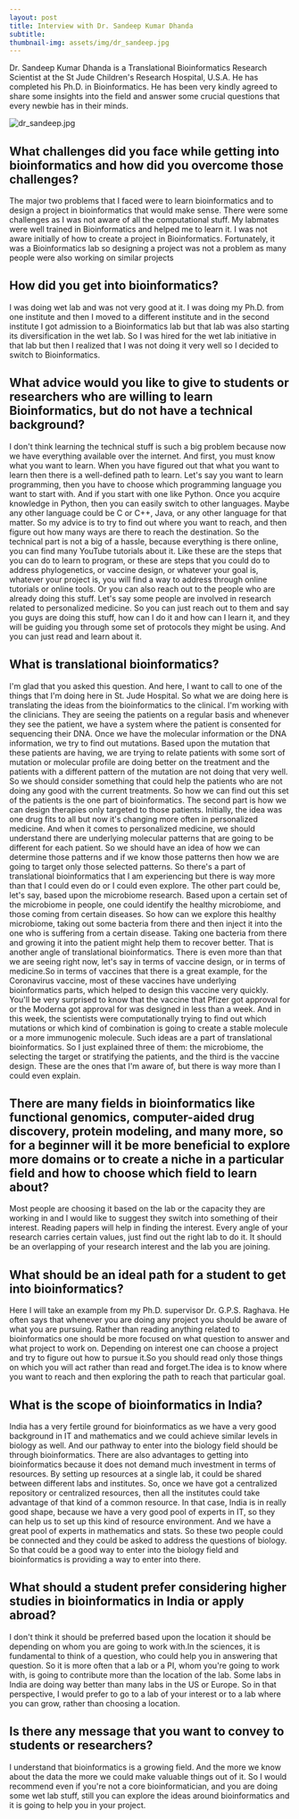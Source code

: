 ```yaml
---
layout: post
title: Interview with Dr. Sandeep Kumar Dhanda
subtitle: 
thumbnail-img: assets/img/dr_sandeep.jpg
---
```


Dr. Sandeep Kumar Dhanda is a Translational Bioinformatics Research Scientist at the St Jude Children's Research Hospital, U.S.A.
He has completed his Ph.D. in Bioinformatics. He has been very kindly agreed to share some insights into the field and answer some crucial questions that every newbie has in their minds.

![dr_sandeep.jpg](https://newbies-in-bioinformatics.github.io/Newbies-in-bioinformatics/assets/img/dr_sandeep.jpg)


## What challenges did you face while getting into bioinformatics and how did you overcome those challenges?

The major two problems that I faced were to learn bioinformatics and to design a project in bioinformatics that would make sense. There were some challenges as I was not aware of all the computational stuff. My labmates were well trained in Bioinformatics and helped me to learn it.
I was not aware initially of how to create a project in Bioinformatics. Fortunately, it was a Bioinformatics lab so designing a project was not a problem as many people were also working on similar projects

## How did you get into bioinformatics?

I was doing wet lab and was not very good at it. I was doing my Ph.D. from one institute and then I moved to a different institute and in the second institute I got admission to a Bioinformatics lab but that lab was also starting its diversification in the wet lab. So I was hired for the wet lab initiative in that lab but then I realized that I was not doing it very well so I decided to switch to Bioinformatics.


## What advice would you like to give to students or researchers who are willing to learn Bioinformatics, but do not have a technical background?

 I don't think learning the technical stuff is such a big problem because now we have everything available over the internet. And first, you must know what you want to learn. When you have figured out that what you want to learn then there is a well-defined path to learn. Let's say you want to learn programming, then you have to choose which programming language you want to start with. And if you start with one like Python. Once you acquire knowledge in Python, then you can easily switch to other languages. Maybe any other language could be C or C++, Java, or any other language for that matter. So my advice is to try to find out where you want to reach, and then figure out how many ways are there to reach the destination. So the technical part is not a big of a hassle, because everything is there online, you can find many YouTube tutorials about it. Like these are the steps that you can do to learn to program, or these are steps that you could do to address phylogenetics, or vaccine design, or whatever your goal is, whatever your project is, you will find a way to address through online tutorials or online tools. Or you can also reach out to the people who are already doing this stuff. Let's say some people are involved in research related to personalized medicine. So you can just reach out to them and say you guys are doing this stuff, how can I do it and how can I learn it, and they will be guiding you through some set of protocols they might be using. And you can just read and learn about it.

## What is translational bioinformatics?

I'm glad that you asked this question. And here, I want to call to one of the things that I'm doing here in St. Jude Hospital. So what we are doing here is translating the ideas from the bioinformatics to the clinical.  I'm working with the clinicians. They are  seeing the patients on a regular basis and whenever they see the patient, we have a system where the patient is consented for sequencing their DNA. Once we have the molecular information or the DNA information, we try to find out mutations. Based upon the mutation that these patients are having, we are trying to relate patients with some sort of mutation or molecular profile are doing better on the treatment and the patients with a different pattern of the mutation are not doing that very well. So we should consider something that could help the patients who are not doing any good with the current treatments. So how we can find out this set of the patients is the one part of bioinformatics. The second part is how we can design therapies only targeted to those patients. Initially, the idea was one drug fits to all but now it's changing more often in personalized medicine. And when it comes to personalized medicine, we should understand there are underlying molecular patterns that are going to be different for each patient. So we should have an idea of how we can determine those patterns and if we know those patterns then how we are going to target only those selected patterns. So there's a part of translational bioinformatics that I am experiencing but there is way more than that I could even do or I could even explore. 
The other part could be, let's say, based upon the microbiome research. Based upon a certain set of the microbiome in people, one could identify the healthy microbiome, and those coming from certain diseases. So how can we explore this healthy microbiome, taking out some bacteria from there and then inject it into the one who is suffering from a certain disease. Taking one bacteria from there and growing it into the patient might help them to recover better. That is another angle of translational bioinformatics. 
There is even more than that we are seeing right now, let's say in terms of vaccine design, or in terms of medicine.So in terms of vaccines that there is a great example, for the Coronavirus vaccine, most of these vaccines have underlying bioinformatics parts, which helped to design this vaccine very quickly. You'll be very surprised to know that the vaccine that Pfizer got approval for or the Moderna got approval for was designed in less than a week. And in this week, the scientists were computationally trying to find out which mutations or which kind of combination is going to create a stable molecule or a more immunogenic molecule. Such ideas are a part of translational bioinformatics. 
So I just explained three of them: the microbiome, the selecting the target or stratifying the patients, and the third is the vaccine design. These are the ones that I'm aware of, but there is way more than I could even explain.

## There are many fields in bioinformatics like functional genomics, computer-aided drug discovery, protein modeling, and many more, so for a beginner will it be more beneficial to explore more domains or to create a niche in a particular field and how to choose which field to learn about?

Most people are choosing it based on the lab or the capacity they are working in and I would like to suggest they switch into something of their interest. Reading papers will help in finding the interest. Every angle of your research carries certain values, just find out the right lab to do it. 
It should be an overlapping of  your research interest and the lab you are joining.

## What should be an ideal path for a student to get into bioinformatics?

Here I will take an example from my Ph.D. supervisor Dr. G.P.S. Raghava. He often says that whenever you are doing any project you should be aware of what you are pursuing.
Rather than reading anything related to bioinformatics one should be more focused on what question to answer and what project to work on.
Depending on interest one can choose a project and try to figure out how to pursue it.So you should read only those things on which you will act rather than read and forget.The idea is to know where you want to reach and then exploring the path to reach that particular goal.

## What is the scope of bioinformatics in India?

India has a very fertile ground for bioinformatics as we have a very good background in IT and mathematics and we could achieve similar levels in biology as well.
And our pathway to enter into the biology field should be through bioinformatics.
There are also advantages to getting into bioinformatics because it does not demand much investment in terms of resources.
By setting up resources at a single lab, it could be shared between different labs and institutes. So, once we have got a centralized repository or centralized resources, then all the institutes could take advantage of that kind of a common resource. In that case, India is in really good shape, because we have a very good pool of experts in IT, so they can help us to set up this kind of resource environment. And we have a great pool of experts in mathematics and stats. So these two people could be connected and they could be asked to address the questions of biology. So that could be a good way to enter into the biology field and bioinformatics is providing a way to enter into there.

## What should a student prefer considering higher studies in bioinformatics in India or apply abroad?

I don't think it should be preferred based upon the location it should be depending on whom you are going to work with.In the sciences, it is fundamental to think of a question, who could help you in answering that question. So it is more often that a lab or a PI, whom you're going to work with, is going to contribute more than the location of the lab.
Some labs in India are doing way better than many labs in the US or Europe. So in that perspective, I would prefer to go to a lab of your interest or to a lab where you can grow, rather than choosing a location. 

## Is there any message that you want to convey to students or researchers?

I understand that bioinformatics is a growing field. And the more we know about the data the more we could make valuable things out of it. So I would recommend even if you're not a core bioinformatician, and you are doing some wet lab stuff, still you can explore the ideas around bioinformatics and it is going to help you in your project.
